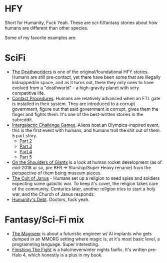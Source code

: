 # HFY

Short for Humanity, Fuck Yeah. These are sci-fi/fantasy stories about how humans are different than other species.

Some of my favorite examples are:

# SciFi

- [The Deathworlders](https://deathworlders.com/books/deathworlders/) is one of the original/foundational HFY stories. Humans are still pre-contact, yet there have been some that are illegally kidnapped/in space, and as it turns out, there they only ones to have evolved from a "deathworld" - a high-gravity planet with very competitive life.
- [Contact Procedures](https://www.reddit.com/r/HFY/comments/248g8d/oc_contact_procedures/). Humans are relatively advanced when an FTL gate is installed in their system. They are introduced to a corrupt government, figure out that said government is corrupt, gives them the finger and fights them. It's one of the best-written stories in the subreddit.
- [Intergalactic Challenge Games](https://www.reddit.com/r/HFY/comments/3dyrmm/oc_intergalactic_challenge_games/). Aliens host an Olympics-inspired event, this is the first event with humans, and humans troll the shit out of them. 5 part story.
  - [Part 2](https://www.reddit.com/r/HFY/comments/3e6ucu/oc_intergalactic_challenge_games_ii/)
  - [Part 3](https://www.reddit.com/r/HFY/comments/3ec1o6/oc_intergalactic_challenge_games_iii/)
  - [Part 4](https://www.reddit.com/r/HFY/comments/3eobqj/oc_intergalactic_challenge_games_iv/)
  - [Part 5](https://www.reddit.com/r/HFY/comments/3eocvu/oc_intergalactic_challenge_games_v/)
- [On the Shoulders of Giants](https://www.reddit.com/r/HFY/comments/869f0e/on_the_shoulders_of_giants/) is a look at human rocket development (as of mid-2018 or so, pre BFR -> Starship/Super Heavy rename) from the perspective of them being museum pieces.
- [The Cult of Janus](https://www.reddit.com/r/HFY/comments/93xgbo/the_cult_of_janus_oc/) - Humans set up a religion to seed spies and soldiers expecting some galactic war. To keep it's cover, the religion takes care of the community. Centuries later, another religion tries to start a holy war, and the Church of Janus responds.
- [Humanity's Debt](https://www.reddit.com/r/HFY/comments/2b1vqr/oc_humanitys_debt/). Doctors, fuck yeah.

# Fantasy/Sci-Fi mix

- [The Magineer](https://www.themagineer.com/chapter-1/) is about a futuristic engineer w/ AI implants who gets dumped in an MMORG setting where magic is, at it's most basic level, a programming language. Super interesting.
- [Finishing The Fight](https://www.fanfiction.net/s/4108390/1/Halo-Finishing-the-Fight) is a halo/neverwinter nights fanfic. It's written pre-Halo 4, which honestly is a plus in my book.

